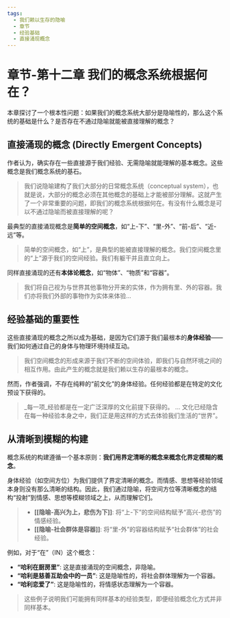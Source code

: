 ```yaml
---
tags:
  - 我们赖以生存的隐喻
  - 章节
  - 经验基础
  - 直接涌现概念
---
```


# 章节-第十二章 我们的概念系统根据何在？

本章探讨了一个根本性问题：如果我们的概念系统大部分是隐喻性的，那么这个系统的基础是什么？是否存在不通过隐喻就能被直接理解的概念？

## 直接涌现的概念 (Directly Emergent Concepts)

作者认为，确实存在一些直接源于我们经验、无需隐喻就能理解的基本概念。这些概念是我们概念系统的基石。

> 我们说隐喻建构了我们大部分的日常概念系统（conceptual system），也就是说，大部分的概念必须在其他概念的基础上才能被部分理解。这就产生了一个非常重要的问题，即我们的概念系统根据何在。有没有什么概念是可以不通过隐喻而被直接理解的呢？

最典型的直接涌现概念是**简单的空间概念**，如“上-下”、“里-外”、“前-后”、“近-远”等。

> 简单的空间概念，如“上”，是典型的能被直接理解的概念。我们空间概念里的“上”源于我们的空间经验。我们有躯干并且直立向上。

同样直接涌现的还有**本体论概念**，如“物体”、“物质”和“容器”。

> 我们将自己视为与世界其他事物分开来的实体，作为拥有里、外的容器。我们亦将我们外部的事物作为实体来体验...

## 经验基础的重要性

这些直接涌现的概念之所以成为基础，是因为它们源于我们最根本的**身体经验**——我们如何通过自己的身体与物理环境持续互动。

> 我们空间概念的形成来源于我们不断的空间体验，即我们与自然环境之间的相互作用。由此产生的概念就是我们赖以生存的最根本的概念。

然而，作者强调，不存在纯粹的“前文化”的身体经验。任何经验都是在特定的文化预设下获得的。

> _每一项_经验都是在一定广泛深厚的文化前提下获得的。
> ...
> 文化已经隐含在每一种经验本身之中，我们正是用这样的方式去体验我们生活的“世界”。

## 从清晰到模糊的构建

概念系统的构建遵循一个基本原则：**我们用界定清晰的概念来概念化界定模糊的概念**。

身体经验（如空间方位）为我们提供了界定清晰的概念。而情感、思想等经验领域本身则没有那么清晰的结构。因此，我们通过隐喻，将空间方位等清晰概念的结构“投射”到情感、思想等模糊领域之上，从而理解它们。

> - **[[隐喻-高兴为上，悲伤为下]]**: 将“上-下”的空间结构赋予“高兴-悲伤”的情感经验。
> - **[[隐喻-社会群体是容器]]**: 将“里-外”的容器结构赋予“社会群体”的社会经验。

例如，对于“在”（IN）这个概念：
- **“哈利在厨房里”**: 这是直接涌现的空间概念，非隐喻。
- **“哈利是慈善互助会中的一员”**: 这是隐喻性的，将社会群体理解为一个容器。
- **“哈利恋爱了”**: 这是隐喻性的，将情感状态理解为一个容器。

> 这些例子说明我们可能拥有同样基本的经验类型，即便经验概念化方式并非同样基本。